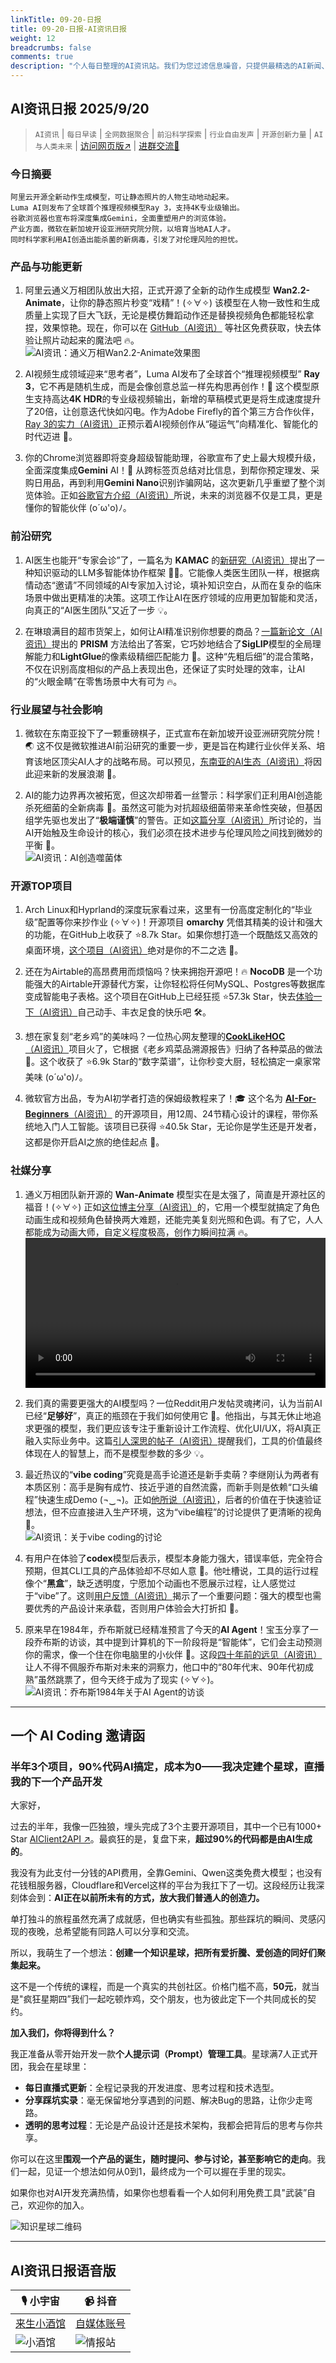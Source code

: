 ```yaml
---
linkTitle: 09-20-日报
title: 09-20-日报-AI资讯日报
weight: 12
breadcrumbs: false
comments: true
description: "个人每日整理的AI资讯站。我们为您过滤信息噪音，只提供最精选的AI新闻、最实用的AI工具与AI教程，助您高效获取人工智能领域的前沿动态"
---
```


## AI资讯日报 2025/9/20

>  `AI资讯` | `每日早读` | `全网数据聚合` | `前沿科学探索` | `行业自由发声` | `开源创新力量` | `AI与人类未来` | [访问网页版↗️](https://ai.hubtoday.app/) | [进群交流🤙](https://raw.githubusercontent.com/justlovemaki/CloudFlare-AI-Insight-Daily/main/docs/images/wechat.png)



### **今日摘要**

```
阿里云开源全新动作生成模型，可让静态照片的人物生动地动起来。
Luma AI则发布了全球首个推理视频模型Ray 3，支持4K专业级输出。
谷歌浏览器也宣布将深度集成Gemini，全面重塑用户的浏览体验。
产业方面，微软在新加坡开设亚洲研究院分院，以培育当地AI人才。
同时科学家利用AI创造出能杀菌的新病毒，引发了对伦理风险的担忧。
```


### 产品与功能更新

1.  阿里云通义万相团队放出大招，正式开源了全新的动作生成模型 **Wan2.2-Animate**，让你的静态照片秒变“戏精”！(✧∀✧) 该模型在人物一致性和生成质量上实现了巨大飞跃，无论是模仿舞蹈动作还是替换视频角色都能轻松拿捏，效果惊艳。现在，你可以在 [GitHub（AI资讯）](https://github.com/Wan-Video/Wan2.2) 等社区免费获取，快去体验让照片动起来的魔法吧 🔥。<br/>![AI资讯：通义万相Wan2.2-Animate效果图](https://source.hubtoday.app/images/2025/09/news_01k5hb5m8mfqtr344zg81q3vv7.avif)

2.  AI视频生成领域迎来“思考者”，Luma AI发布了全球首个“推理视频模型” **Ray 3**，它不再是随机生成，而是会像创意总监一样先构思再创作！🤯 这个模型原生支持高达**4K HDR**的专业级视频输出，新增的草稿模式更是将生成速度提升了20倍，让创意迭代快如闪电。作为Adobe Firefly的首个第三方合作伙伴，[Ray 3的实力（AI资讯）](https://lumalabs.ai/ray)正预示着AI视频创作从“碰运气”向精准化、智能化的时代迈进 🚀。<br/></video>

3.  你的Chrome浏览器即将变身超级智能助理，谷歌宣布了史上最大规模升级，全面深度集成**Gemini** AI！🧠 从跨标签页总结对比信息，到帮你预定理发、采购日用品，再到利用**Gemini Nano**识别诈骗网站，这次更新几乎重塑了整个浏览体验。正如[谷歌官方介绍（AI资讯）](https://www.xiaohu.ai/c/xiaohu-ai/google-chrome-gemini)所说，未来的浏览器不仅是工具，更是懂你的智能伙伴 (o´ω'o)ﾉ。

### 前沿研究

1.  AI医生也能开“专家会诊”了，一篇名为 **KAMAC** 的[新研究（AI资讯）](https://arxiv.org/abs/2509.14998)提出了一种知识驱动的LLM多智能体协作框架 🧑‍⚕️。它能像人类医生团队一样，根据病情动态“邀请”不同领域的AI专家加入讨论，填补知识空白，从而在复杂的临床场景中做出更精准的决策。这项工作让AI在医疗领域的应用更加智能和灵活，向真正的“AI医生团队”又近了一步 💡。

2.  在琳琅满目的超市货架上，如何让AI精准识别你想要的商品？[一篇新论文（AI资讯）](https://arxiv.org/abs/2509.14985)提出的 **PRISM** 方法给出了答案，它巧妙地结合了**SigLIP**模型的全局理解能力和**LightGlue**的像素级精细匹配能力 🧐。这种“先粗后细”的混合策略，不仅在识别高度相似的产品上表现出色，还保证了实时处理的效率，让AI的“火眼金睛”在零售场景中大有可为 🔥。

### 行业展望与社会影响

1.  微软在东南亚投下了一颗重磅棋子，正式宣布在新加坡开设亚洲研究院分院！🌏 这不仅是微软推进AI前沿研究的重要一步，更是旨在构建行业伙伴关系、培育该地区顶尖AI人才的战略布局。可以预见，[东南亚的AI生态（AI资讯）](https://x.com/MSFTResearch/status/1968993600248680621)将因此迎来新的发展浪潮 🚀。<br/></video>

2.  AI的能力边界再次被拓宽，但这次却带着一丝警示：科学家们正利用AI创造能杀死细菌的全新病毒 🧬。虽然这可能为对抗超级细菌带来革命性突破，但基因组学先驱也发出了“**极端谨慎**”的警告。正如[这篇分享（AI资讯）](https://www.reddit.com/r/artificial/comments/1nl0j5y/ai_creates_bacteriakilling_viruses_extreme/)所讨论的，当AI开始触及生命设计的核心，我们必须在技术进步与伦理风险之间找到微妙的平衡 🤔。<br/>![AI资讯：AI创造噬菌体](https://source.hubtoday.app/images/2025/09/news_01k5hb5vd7ex4vma0trv0my1t2.avif)

### 开源TOP项目

1.  Arch Linux和Hyprland的深度玩家看过来，这里有一份高度定制化的“毕业级”配置等你来抄作业 (✧∀✧)！开源项目 **omarchy** 凭借其精美的设计和强大的功能，在GitHub上收获了 ⭐8.7k Star。如果你想打造一个既酷炫又高效的桌面环境，[这个项目（AI资讯）](https://github.com/basecamp/omarchy)绝对是你的不二之选 🚀。

2.  还在为Airtable的高昂费用而烦恼吗？快来拥抱开源吧！🔥 **NocoDB** 是一个功能强大的Airtable开源替代方案，让你轻松将任何MySQL、Postgres等数据库变成智能电子表格。这个项目在GitHub上已经狂揽 ⭐57.3k Star，快去[体验一下（AI资讯）](https://github.com/nocodb/nocodb)自己动手、丰衣足食的快乐吧 🛠️。

3.  想在家复刻“老乡鸡”的美味吗？一位热心网友整理的[**CookLikeHOC**（AI资讯）](https://github.com/Gar-b-age/CookLikeHOC)项目火了，它根据《老乡鸡菜品溯源报告》归纳了各种菜品的做法 🐔。这个收获了 ⭐6.9k Star的“数字菜谱”，让你秒变大厨，轻松搞定一桌家常美味 (o´ω'o)ﾉ。

4.  微软官方出品，专为AI初学者打造的保姆级教程来了！🎓 这个名为 [**AI-For-Beginners**（AI资讯）](https://github.com/microsoft/AI-For-Beginners) 的开源项目，用12周、24节精心设计的课程，带你系统地入门人工智能。该项目已获得 ⭐40.5k Star，无论你是学生还是开发者，这都是你开启AI之旅的绝佳起点 🚀。

### 社媒分享

1.  通义万相团队新开源的 **Wan-Animate** 模型实在是太强了，简直是开源社区的福音！(✧∀✧) 正如[这位博主分享（AI资讯）](https://x.com/op7418/status/1969033427325165726)的，它用一个模型就搞定了角色动画生成和视频角色替换两大难题，还能完美复刻光照和色调。有了它，人人都能成为动画大师，自定义程度极高，创作力瞬间拉满 🔥。<br/><video src="https://source.hubtoday.app/images/2025/09/news_01k5hbamzkegwb5d769mkzk4e9.mp4" controls="controls" width="100%"></video>

2.  我们真的需要更强大的AI模型吗？一位Reddit用户发帖灵魂拷问，认为当前AI已经“**足够好**”，真正的瓶颈在于我们如何使用它 🤔。他指出，与其无休止地追求更强的模型，我们更应该专注于重新设计工作流程、优化UI/UX，将AI真正融入实际业务中。这篇[引人深思的帖子（AI资讯）](https://www.reddit.com/r/artificial/comments/1nkzxdj/does_ai_actually_need_to_get_any_better_maybe_not/)提醒我们，工具的价值最终体现在人的智慧上，而不是模型参数的多少 💡。

3.  最近热议的“**vibe coding**”究竟是高手论道还是新手卖萌？李继刚认为两者有本质区别：高手是胸有成竹、技近乎道的自然流露，而新手则是依赖“口头编程”快速生成Demo (¬‿¬)。正如[他所说（AI资讯）](https://x.com/lijigang_com/status/1968863053258310139)，后者的价值在于快速验证想法，但不应直接进入生产环境，这为“vibe编程”的讨论提供了更清晰的视角 🤔。<br/>![AI资讯：关于vibe coding的讨论](https://source.hubtoday.app/images/2025/09/news_01k5hbb0v3fdwaak4qwsva3fh3.avif)

4.  有用户在体验了**codex**模型后表示，模型本身能力强大，错误率低，完全符合预期，但其CLI工具的产品体验却不尽如人意 🧐。他吐槽说，工具的运行过程像个“**黑盒**”，缺乏透明度，宁愿加个动画也不愿展示过程，让人感觉过于“vibe”了。这则[用户反馈（AI资讯）](https://x.com/wwwgoubuli/status/1968839471341965649)揭示了一个重要问题：强大的模型也需要优秀的产品设计来承载，否则用户体验会大打折扣 🤔。

5.  原来早在1984年，乔布斯就已经精准预言了今天的**AI Agent**！宝玉分享了一段乔布斯的访谈，其中提到计算机的下一阶段将是“智能体”，它们会主动预测你的需求，像一个住在你电脑里的小伙伴 🤯。这段[四十年前的远见（AI资讯）](https://x.com/dotey/status/1968820233168093234)让人不得不佩服乔布斯对未来的洞察力，他口中的“80年代末、90年代初成熟”虽然跳票了，但今天终于成为了现实 (✧∀✧)。<br/>![AI资讯：乔布斯1984年关于AI Agent的访谈](https://source.hubtoday.app/images/2025/09/news_01k5hbb58degqbpfbpcekjez9d.avif)


---

## **一个 AI Coding 邀请函**

### 半年3个项目，90%代码AI搞定，成本为0——我决定建个星球，直播我的下一个产品开发

大家好，

过去的半年，我像一匹独狼，埋头完成了3个主要开源项目，其中一个已有1000+ Star [AIClient2API ↗️](https://github.com/justlovemaki/AIClient-2-API)。最疯狂的是，复盘下来，**超过90%的代码都是由AI生成的**。

我没有为此支付一分钱的API费用，全靠Gemini、Qwen这类免费大模型；也没有花钱租服务器，Cloudflare和Vercel这样的平台为我扛下了一切。这段经历让我深刻体会到：**AI正在以前所未有的方式，放大我们普通人的创造力。**

单打独斗的旅程虽然充满了成就感，但也确实有些孤独。那些踩坑的瞬间、灵感闪现的夜晚，总希望能有同路人可以分享和交流。

所以，我萌生了一个想法：**创建一个知识星球，把所有爱折騰、爱创造的同好们聚集起来。**

这不是一个传统的课程，而是一个真实的共创社区。价格门槛不高，**50元**，就当是"疯狂星期四”我们一起吃顿炸鸡，交个朋友，也为彼此定下一个共同成长的契约。

**加入我们，你将得到什么？**

我正准备从零开始开发一款**个人提示词（Prompt）管理工具**。星球满7人正式开团，我会在星球里：

*   **每日直播式更新**：全程记录我的开发进度、思考过程和技术选型。
*   **分享踩坑实录**：毫无保留地分享遇到的问题、解决Bug的思路，让你少走弯路。
*   **透明的思考过程**：无论是产品设计还是技术架构，我都会把背后的思考与你共享。

你可以在这里**围观一个产品的诞生，随时提问、参与讨论，甚至影响它的走向**。我们一起，见证一个想法如何从0到1，最终成为一个可以握在手里的现实。

如果你也对AI开发充满热情，如果你也想看看一个人如何利用免费工具"武装”自己，欢迎你的加入。

![知识星球二维码](https://source.hubtoday.app/logo/zsxq.jpg)



---

## **AI资讯日报语音版**

| 🎙️ **小宇宙** | 📹 **抖音** |
| --- | --- |
| [来生小酒馆](https://www.xiaoyuzhoufm.com/podcast/683c62b7c1ca9cf575a5030e)  |   [自媒体账号](https://www.douyin.com/user/MS4wLjABAAAAwpwqPQlu38sO38VyWgw9ZjDEnN4bMR5j8x111UxpseHR9DpB6-CveI5KRXOWuFwG)|
| ![小酒馆](https://source.hubtoday.app/logo/f959f7984e9163fc50d3941d79a7f262.md.png) | ![情报站](https://source.hubtoday.app/logo/7fc30805eeb831e1e2baa3a240683ca3.md.png) |



